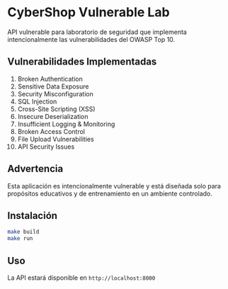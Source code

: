 # CyberShop Vulnerable Lab

API vulnerable para laboratorio de seguridad que implementa intencionalmente las vulnerabilidades del OWASP Top 10.

## Vulnerabilidades Implementadas

1. Broken Authentication
2. Sensitive Data Exposure
3. Security Misconfiguration
4. SQL Injection
5. Cross-Site Scripting (XSS)
6. Insecure Deserialization
7. Insufficient Logging & Monitoring
8. Broken Access Control
9. File Upload Vulnerabilities
10. API Security Issues

## Advertencia

Esta aplicación es intencionalmente vulnerable y está diseñada solo para propósitos educativos y de entrenamiento en un ambiente controlado.

## Instalación

```bash
make build
make run
```

## Uso

La API estará disponible en `http://localhost:8000`
